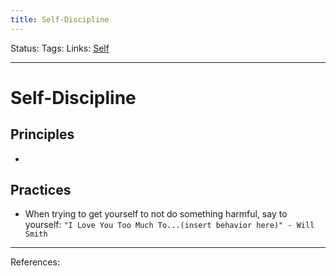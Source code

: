 ```yaml
---
title: Self-Discipline
---
```

Status:
Tags:
Links: [Self](out/self.md)
___
# Self-Discipline
## Principles
- 
## Practices
- When trying to get yourself to not do something harmful, say to yourself:
	`"I Love You Too Much To...(insert behavior here)" - Will Smith`
___
References: